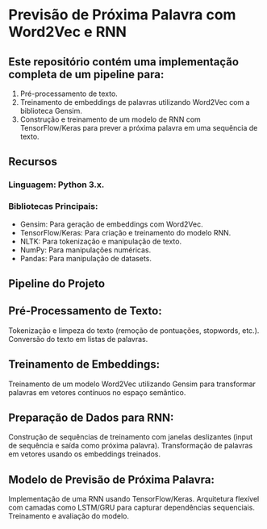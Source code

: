 # Previsão de Próxima Palavra com Word2Vec e RNN
## Este repositório contém uma implementação completa de um pipeline para:

1.  Pré-processamento de texto.
2.  Treinamento de embeddings de palavras utilizando Word2Vec com a biblioteca Gensim.
3.  Construção e treinamento de um modelo de RNN com TensorFlow/Keras para prever a próxima palavra em uma sequência de texto.

## Recursos
### Linguagem: Python 3.x.
### Bibliotecas Principais:
* Gensim: Para geração de embeddings com Word2Vec.
* TensorFlow/Keras: Para criação e treinamento do modelo RNN.
* NLTK: Para tokenização e manipulação de texto.
* NumPy: Para manipulações numéricas.
* Pandas: Para manipulação de datasets.

  
## Pipeline do Projeto
## Pré-Processamento de Texto:
Tokenização e limpeza do texto (remoção de pontuações, stopwords, etc.).
Conversão do texto em listas de palavras.
## Treinamento de Embeddings:
Treinamento de um modelo Word2Vec utilizando Gensim para transformar palavras em vetores contínuos no espaço semântico.
## Preparação de Dados para RNN:
Construção de sequências de treinamento com janelas deslizantes (input de sequência e saída como próxima palavra).
Transformação de palavras em vetores usando os embeddings treinados.
## Modelo de Previsão de Próxima Palavra:
Implementação de uma RNN usando TensorFlow/Keras.
Arquitetura flexível com camadas como LSTM/GRU para capturar dependências sequenciais.
Treinamento e avaliação do modelo.


